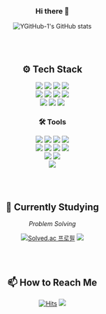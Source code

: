 <div align="center">

  ### Hi there 👋
  ![YGitHub-1's GitHub stats](https://github-readme-stats.vercel.app/api?username=YGitHub-1&show_icons=true&theme=gruvbox&count_private=true)  

  <br></br>

  ## ⚙ Tech Stack  
    
  <img src="https://img.shields.io/badge/Java-007396?style=flat-square&logo=Java&logoColor=white"/></a>
  <img src="https://img.shields.io/badge/C-A8B9CC?style=flat-square&logo=C&logoColor=white"/></a>
  <img src="https://img.shields.io/badge/C++-00599C?style=flat-square&logo=C%2B%2B&logoColor=white"/></a>
  <img src="https://img.shields.io/badge/Python-3776AB?style=flat-square&logo=Python&logoColor=white"/></a>  
  <img src="https://img.shields.io/badge/HTML-E34F26?style=flat-square&logo=HTML5&logoColor=white"/></a>
  <img src="https://img.shields.io/badge/CSS-1572B6?style=flat-square&logo=CSS3&logoColor=white"/></a>
  <img src="https://img.shields.io/badge/JavaScript-F7DF1E?style=flat-square&logo=JavaScript&logoColor=white"/></a>
  <img src="https://img.shields.io/badge/Vue.js-4FC08D?style=flat-square&logo=Vue.js&logoColor=white"/></a>  
  <img src="https://img.shields.io/badge/Spring-6DB33F?style=flat-square&logo=Spring&logoColor=white"/></a>
  <img src="https://img.shields.io/badge/MyBatis-000000?style=flat-square&logo=MyBatis&logoColor=white"/></a>
  <img src="https://img.shields.io/badge/MySQL-4479A1?style=flat-square&logo=MySQL&logoColor=white"/></a>  
  
  ### 🛠 Tools
  <img src="https://img.shields.io/badge/Visual Studio-5C2D91?style=flat-square&logo=Visual Studio&logoColor=white"/></a>
  <img src="https://img.shields.io/badge/Eclipse-2C2255?style=flat-square&logo=Eclipse IDE&logoColor=white"/></a>
  <img src="https://img.shields.io/badge/Anaconda-44A833?style=flat-square&logo=Anaconda&logoColor=white"/></a>
  <img src="https://img.shields.io/badge/PyCharm-000000?style=flat-square&logo=PyCharm&logoColor=white"/></a>  
  <img src="https://img.shields.io/badge/Visual Studio Code-007ACC?style=flat-square&logo=Visual Studio Code&logoColor=white"/></a>
  <img src="https://img.shields.io/badge/Apache Tomcat-F8DC75?style=flat-square&logo=Apache Tomcat&logoColor=white"/></a>
  <img src="https://img.shields.io/badge/Android Studio-3DDC84?style=flat-square&logo=Android Studio&logoColor=white"/></a>
  <img src="https://img.shields.io/badge/Unity-000000?style=flat-square&logo=Unity&logoColor=white"/></a>  
  <img src="https://img.shields.io/badge/Ubuntu-E95420?style=flat-square&logo=Ubuntu&logoColor=white"/></a>
  <img src="https://img.shields.io/badge/VirtualBox-183A61?style=flat-square&logo=VirtualBox&logoColor=white"/></a>  
  <img src="https://img.shields.io/badge/Notion-000000?style=flat-square&logo=Notion&logoColor=white"/></a>

  <br></br>

  ## 🌱 Currently Studying

  *Problem Solving*  
  
  [![Solved.ac
  프로필](http://mazassumnida.wtf/api/v2/generate_badge?boj=xxxjyng)](https://solved.ac/xxxjyng)
  <img src="http://mazandi.herokuapp.com/api?handle=xxxjyng&theme=dark"/>  

  <br></br>

  ## 📫 How to Reach Me 
  [![Hits](https://hits.seeyoufarm.com/api/count/incr/badge.svg?url=https%3A%2F%2Fgithub.com%2FYGitHub-1&count_bg=%23000000&title_bg=%23000000&icon=github.svg&icon_color=%23E7E7E7&title=GitHub&edge_flat=false)](https://hits.seeyoufarm.com)
  <a href="mailto:yogurt05j@gmail.com"><img src="https://img.shields.io/badge/Gmail-EA4335?style=flat-square&logo=Gmail&logoColor=white"/></a>

  <br></br>

</div>

<!--
**YGitHub-1/YGitHub-1** is a ✨ _special_ ✨ repository because its `README.md` (this file) appears on your GitHub profile.

Here are some ideas to get you started:

- 🔭 I’m currently working on ...
- 🌱 I’m currently learning ...
- 👯 I’m looking to collaborate on ...
- 🤔 I’m looking for help with ...
- 💬 Ask me about ...
- 📫 How to reach me: ...
- 😄 Pronouns: ...
- ⚡ Fun fact: ...

  **Using**  
  <img src="https://img.shields.io/badge/Eclipse-2C2255?style=flat-square&logo=Eclipse IDE&logoColor=white"/></a>
  <img src="https://img.shields.io/badge/Tomcat-F8DC75?style=flat-square&logo=Apache Tomcat&logoColor=white"/></a>
  <img src="https://img.shields.io/badge/Visual Studio-5C2D91?style=flat-square&logo=Visual Studio&logoColor=white"/></a>
  <img src="https://img.shields.io/badge/Anaconda-44A833?style=flat-square&logo=Anaconda&logoColor=white"/></a>
  
    <img src="https://img.shields.io/badge/Bootstrap-7952B3?style=flat-square&logo=Bootstrap&logoColor=white"/></a>

![Footer](https://capsule-render.vercel.app/api?type=waving&color=auto&height=200&section=footer)

-->
